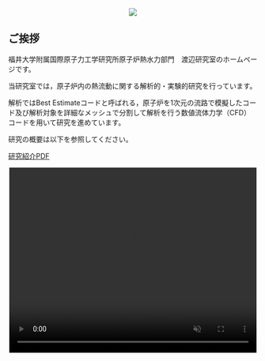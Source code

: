 <div align="center">
 <img src="/img/karman-mini.png" >
</div>

## ご挨拶
福井大学附属国際原子力工学研究所原子炉熱水力部門　渡辺研究室のホームページです。

当研究室では，原子炉内の熱流動に関する解析的・実験的研究を行っています。

解析ではBest Estimateコードと呼ばれる，原子炉を1次元の流路で模擬したコード及び解析対象を詳細なメッシュで分割して解析を行う数値流体力学（CFD）コードを用いて研究を進めています。

研究の概要は以下を参照してください。

[研究紹介PDF](http://www.rine.u-fukui.ac.jp/files/uploads/watanabe.pdf)

<div align="center">
 <video controls autoplay loop muted width="500" height="375"><source src="/img/MicroAVS15.mp4"></video>
</div>